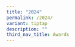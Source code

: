 ```yaml
---
title: "2024"
permalink: /2024/
variant: tiptap
description: ""
third_nav_title: Awards
---
```

<p></p>